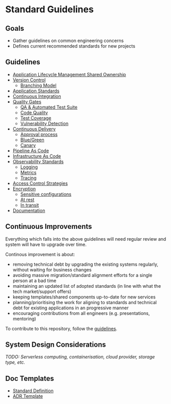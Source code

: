 # Standard Guidelines

## Goals

- Gather guidelines on common engineering concerns
- Defines current recommended standards for new projects

## Guidelines

- [Application Lifecycle Management Shared Ownership](./guidelines/alm/README.md)
- [Version Control](./guidelines/vc/README.md)
    - [Branching Model](./guidelines/vc/br/README.md)
- [Application Standards](./guidelines/app-std/README.md)
- [Continuous Integration](./guidelines/ci/README.md)
- [Quality Gates](./guidelines/quality-gates/README.md)
    - [QA & Automated Test Suite](./guidelines/quality-gates/qa/README.md)
    - [Code Quality](./guidelines/quality-gates/code-quality/README.md)
    - [Test Coverage](./guidelines/quality-gates/test-coverage/README.md)
    - [Vulnerability Detection](./guidelines/quality-gates/vuln/README.md)
- [Continuous Delivery](./guidelines/cdelivery/README.md) 
    - [Approval process](./guidelines/cdelivery/approval/README.md)
    - [Blue/Green](./guidelines/cdelivery/bg/README.md)
    - [Canary](./guidelines/cdelivery/canary/README.md)
- [Pipeline As Code](./guidelines/pac/README.md)
- [Infrastructure As Code](./guidelines/iac/README.md)
- [Observability Standards](./guidelines/obs/README.md)
    - [Logging](./guidelines/obs/logging/README.md)
    - [Metrics](./guidelines/obs/metrics/README.md)
    - [Tracing](./guidelines/obs/tracing/README.md)
- [Access Control Strategies](./guidelines/ac/README.md)
- [Encryption](./guidelines/enc/README.md)
    - [Sensitive configurations](./guidelines/enc/sensitive-config/README.md)
    - [At rest](./guidelines/enc/at-rest/README.md)
    - [In transit](./guidelines/enc/in-transit/README.md)
- [Documentation](./guidelines/doc/README.md)

## Continuous Improvements 

Everything which falls into the above guidelines will need regular review and system will have to upgrade over time. 

Continous improvement is about:
- removing technical debt by upgrading the existing systems regularly, without waiting for business changes
- avoiding massive migration/standard alignment efforts for a single person at a bad time
- maintaining an updated list of adopted standards (in line with what the tech market/support offers) 
- keeping templates/shared components up-to-date for new services
- planning/prioritising the work for aligning to standards and technical debt for existing applications in an progressive manner
- encouraging contributions from all engineers (e.g. presentations, mentoring)

To contribute to this repository, follow the [guidelines](./CONTRIBUTING.md).

## System Design Considerations

*TODO: Serverless computing, containerisation, cloud provider, storage type, etc.*

## Doc Templates

- [Standard Definition](./templates/standard-group/README.md)
- [ADR Template](./templates/standard-group/adrs/ADR-000.md.md)


